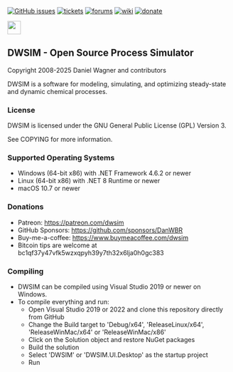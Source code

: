 [![GitHub issues](https://img.shields.io/github/issues/DanWBR/dwsim6.svg)](https://github.com/DanWBR/dwsim6/issues)
[![tickets](https://img.shields.io/badge/view-tickets-blackgray.svg)](https://sourceforge.net/p/dwsim/tickets/)
[![forums](https://img.shields.io/badge/join-the%20forums-yellowgreen.svg)](https://sourceforge.net/p/dwsim/discussion/?source=navbar)
[![wiki](https://img.shields.io/badge/visit-website-blackblue.svg)](http://dwsim.inforside.com.br)
[![donate](https://img.shields.io/badge/make%20a-donation-greenblue.svg)](https://sourceforge.net/p/dwsim/donate/)

[<img src="https://api.gitsponsors.com/api/badge/img?id=246047362" height="30">](https://api.gitsponsors.com/api/badge/link?p=eOM4go05lgdp+FYMTgc3M4ITVBlL0EsnrUCYeHzZqZz3d4IHa2vkCD4BMVE3rl7WqJAvWs8pcE30J8zzTe0ET//IBIzSielWYv0wrmwFLPjD2o3Wlaw/D1V04Pd+8nW1i4Nh3XfBTpHECUToIQaG7Q==)

## DWSIM - Open Source Process Simulator
Copyright 2008-2025 Daniel Wagner and contributors

DWSIM is a software for modeling, simulating, and optimizing steady-state and dynamic chemical processes.

### License

DWSIM is licensed under the GNU General Public License (GPL) Version 3.

See COPYING for more information.

### Supported Operating Systems

- Windows (64-bit x86) with .NET Framework 4.6.2 or newer
- Linux (64-bit x86) with .NET 8 Runtime or newer
- macOS 10.7 or newer

### Donations

- Patreon: https://patreon.com/dwsim
- GitHub Sponsors: https://github.com/sponsors/DanWBR
- Buy-me-a-coffee: https://www.buymeacoffee.com/dwsim
- Bitcoin tips are welcome at bc1qf37y47vfk5wzxqpyh39y7th32x6lja0h0gc383

### Compiling

- DWSIM can be compiled using Visual Studio 2019 or newer on Windows.
- To compile everything and run:
	- Open Visual Studio 2019 or 2022 and clone this repository directly from GitHub
	- Change the Build target to 'Debug/x64', 'ReleaseLinux/x64', 'ReleaseWinMac/x64' or 'ReleaseWinMac/x86'
	- Click on the Solution object and restore NuGet packages
	- Build the solution
	- Select 'DWSIM' or 'DWSIM.UI.Desktop' as the startup project
	- Run
